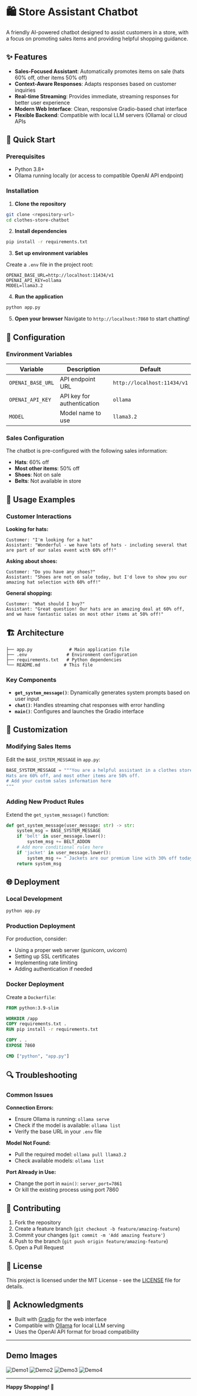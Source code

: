 # 🛍️ Store Assistant Chatbot

A friendly AI-powered chatbot designed to assist customers in a store, with a focus on promoting sales items and providing helpful shopping guidance.

## ✨ Features

- **Sales-Focused Assistant**: Automatically promotes items on sale (hats 60% off, other items 50% off)
- **Context-Aware Responses**: Adapts responses based on customer inquiries
- **Real-time Streaming**: Provides immediate, streaming responses for better user experience
- **Modern Web Interface**: Clean, responsive Gradio-based chat interface
- **Flexible Backend**: Compatible with local LLM servers (Ollama) or cloud APIs

## 🚀 Quick Start

### Prerequisites

- Python 3.8+
- Ollama running locally (or access to compatible OpenAI API endpoint)

### Installation

1. **Clone the repository**

```bash
git clone <repository-url>
cd clothes-store-chatbot
```

2. **Install dependencies**

```bash
pip install -r requirements.txt
```

3. **Set up environment variables**

Create a `.env` file in the project root:

```env
OPENAI_BASE_URL=http://localhost:11434/v1
OPENAI_API_KEY=ollama
MODEL=llama3.2
```

4. **Run the application**

```bash
python app.py
```

5. **Open your browser**
   Navigate to `http://localhost:7860` to start chatting!

## 🔧 Configuration

### Environment Variables

| Variable          | Description                | Default                     |
| ----------------- | -------------------------- | --------------------------- |
| `OPENAI_BASE_URL` | API endpoint URL           | `http://localhost:11434/v1` |
| `OPENAI_API_KEY`  | API key for authentication | `ollama`                    |
| `MODEL`           | Model name to use          | `llama3.2`                  |

### Sales Configuration

The chatbot is pre-configured with the following sales information:

- **Hats**: 60% off
- **Most other items**: 50% off
- **Shoes**: Not on sale
- **Belts**: Not available in store

## 💬 Usage Examples

### Customer Interactions

**Looking for hats:**

```
Customer: "I'm looking for a hat"
Assistant: "Wonderful - we have lots of hats - including several that are part of our sales event with 60% off!"
```

**Asking about shoes:**

```
Customer: "Do you have any shoes?"
Assistant: "Shoes are not on sale today, but I'd love to show you our amazing hat selection with 60% off!"
```

**General shopping:**

```
Customer: "What should I buy?"
Assistant: "Great question! Our hats are an amazing deal at 60% off, and we have fantastic sales on most other items at 50% off!"
```

## 🏗️ Architecture

```
├── app.py              # Main application file
├── .env               # Environment configuration
├── requirements.txt   # Python dependencies
└── README.md         # This file
```

### Key Components

- **`get_system_message()`**: Dynamically generates system prompts based on user input
- **`chat()`**: Handles streaming chat responses with error handling
- **`main()`**: Configures and launches the Gradio interface

## 🔄 Customization

### Modifying Sales Items

Edit the `BASE_SYSTEM_MESSAGE` in `app.py`:

```python
BASE_SYSTEM_MESSAGE = """You are a helpful assistant in a clothes store.
Hats are 60% off, and most other items are 50% off.
# Add your custom sales information here
"""
```

### Adding New Product Rules

Extend the `get_system_message()` function:

```python
def get_system_message(user_message: str) -> str:
    system_msg = BASE_SYSTEM_MESSAGE
    if 'belt' in user_message.lower():
        system_msg += BELT_ADDON
    # Add more conditional rules here
    if 'jacket' in user_message.lower():
        system_msg += " Jackets are our premium line with 30% off today!"
    return system_msg
```

## 🌐 Deployment

### Local Development

```bash
python app.py
```

### Production Deployment

For production, consider:

- Using a proper web server (gunicorn, uvicorn)
- Setting up SSL certificates
- Implementing rate limiting
- Adding authentication if needed

### Docker Deployment

Create a `Dockerfile`:

```dockerfile
FROM python:3.9-slim

WORKDIR /app
COPY requirements.txt .
RUN pip install -r requirements.txt

COPY . .
EXPOSE 7860

CMD ["python", "app.py"]
```

## 🔍 Troubleshooting

### Common Issues

**Connection Errors:**

- Ensure Ollama is running: `ollama serve`
- Check if the model is available: `ollama list`
- Verify the base URL in your `.env` file

**Model Not Found:**

- Pull the required model: `ollama pull llama3.2`
- Check available models: `ollama list`

**Port Already in Use:**

- Change the port in `main()`: `server_port=7861`
- Or kill the existing process using port 7860

## 🤝 Contributing

1. Fork the repository
2. Create a feature branch (`git checkout -b feature/amazing-feature`)
3. Commit your changes (`git commit -m 'Add amazing feature'`)
4. Push to the branch (`git push origin feature/amazing-feature`)
5. Open a Pull Request

## 📝 License

This project is licensed under the MIT License - see the [LICENSE](LICENSE) file for details.

## 🙏 Acknowledgments

- Built with [Gradio](https://gradio.app/) for the web interface
- Compatible with [Ollama](https://ollama.ai/) for local LLM serving
- Uses the OpenAI API format for broad compatibility

---

## Demo Images

![Demo1](images/demo1.png)
![Demo2](images/demo2.png)
![Demo3](images/demo3.png)
![Demo4](images/demo4.png)

---

**Happy Shopping! 🛒**
